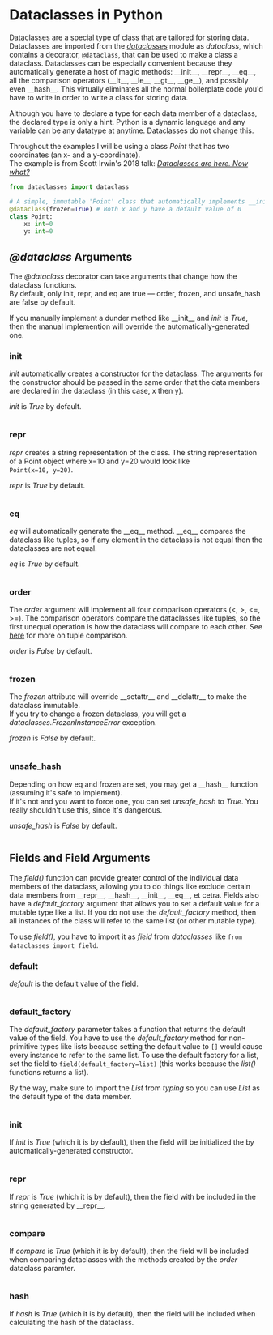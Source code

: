 # Dataclasses in Python
Dataclasses are a special type of class that are tailored for storing data. Dataclasses are imported from the [_dataclasses_](https://docs.python.org/3/library/dataclasses.html)
module as _dataclass_, which contains a decorator, `@dataclass`, that can be used to make a class a dataclass. Dataclasses can be especially convenient because they automatically 
generate a host of magic methods: \_\_init_\_\, \_\_repr_\_\, \_\_eq\_\_, all the comparison operators (\_\_lt\_\_, \_\_le\_\_, \_\_gt\_\_, \_\_ge\_\_), and possibly even
\_\_hash\_\_. This virtually eliminates all the normal boilerplate code you'd have to write in order to write a class for storing data.

Although you have to declare a type for each data member of a dataclass, the declared type is only a hint. Python is a dynamic language and any variable can be any datatype
at anytime. Dataclasses do not change this.

Throughout the examples I will be using a class _Point_ that has two coordinates (an x- and a y-coordinate). <br />
The example is from Scott Irwin's 2018 talk: [_Dataclasses are here. Now what?_](https://www.youtube.com/watch?v=zHY1oaYxxjA) <br />
```Python
from dataclasses import dataclass

# A simple, immutable 'Point' class that automatically implements __init__, __repr__ and, __eq__
@dataclass(frozen=True) # Both x and y have a default value of 0
class Point:
    x: int=0
    y: int=0
```

## _@dataclass_ Arguments
The _@dataclass_ decorator can take arguments that change how the dataclass functions. <br />
By default, only init, repr, and eq are true — order, frozen, and unsafe_hash are false by default.

If you manually implement a dunder method like \_\_init\_\_ and _init_ is _True_, then the manual implemention will override the automatically-generated one.

### init
_init_ automatically creates a constructor for the dataclass. The arguments for the constructor should be passed in the same order that the data members
are declared in the dataclass (in this case, x then y).

_init_ is _True_ by default.

```
```

### repr
_repr_ creates a string representation of the class. The string representation of a Point object where x=10 and y=20 would look like <br />
`Point(x=10, y=20)`.

_repr_ is _True_ by default.

```
```

### eq
_eq_ will automatically generate the \_\_eq\_\_ method. \_\_eq\_\_ compares the dataclass like tuples, so if any element in the dataclass is not equal
then the dataclasses are not equal.

_eq_ is _True_ by default.


```
```

### order
The _order_ argument will implement all four comparison operators (<, >, <=, >=). The comparison operators compare the dataclasses 
like tuples, so the first unequal operation is how the dataclass will compare to each other. See [here](https://howtodoinjava.com/python/misc/compare-tuples/) for more on tuple comparison.

_order_ is _False_ by default.

```
```

### frozen
The _frozen_ attribute will override \_\_setattr\_\_ and \_\_delattr\_\_ to make the dataclass immutable. <br />
If you try to change a frozen dataclass, you will get a _dataclasses.FrozenInstanceError_ exception.

_frozen_ is _False_ by default.

```
```

### unsafe_hash
Depending on how eq and frozen are set, you may get a \_\_hash\_\_ function (assuming it's safe to implement). <br /> 
If it's not and you want to force one, you can set _unsafe\_hash_ to _True_. You really shouldn't use this, since it's dangerous.

_unsafe\_hash_ is _False_ by default.

```
```

## Fields and Field Arguments
The _field()_ function can provide greater control of the individual data members of the dataclass, allowing you to do things like exclude certain data members from \_\_repr\_\_,
\_\_hash\_\_, \_\_init\_\_, \_\_eq\_\_, et cetra. Fields also have a _default\_factory_ argument that allows you to set a default value for a mutable type like a list. If you 
do not use the _default\_factory_ method, then all instances of the class will refer to the same list (or other mutable type).

To use _field()_, you have to import it as _field_ from _dataclasses_ like `from dataclasses import field`.

### default
_default_ is the default value of the field.

```
```

### default_factory
The _default\_factory_ parameter takes a function that returns the default value of the field.
You have to use the _default\_factory_ method for non-primitive types like lists because setting the default value to `[]` would cause every instance to refer
to the same list. To use the default factory for a list, set the field to `field(default_factory=list)` (this works because the _list()_ functions returns a list).

By the way, make sure to import the _List_ from _typing_ so you can use _List_ as the default type of the data member.
```
```

### init
If _init_ is _True_ (which it is by default), then the field will be initialized the by automatically-generated constructor.

```
```

### repr
If _repr_ is _True_ (which it is by default), then the field with be included in the string generated by \_\_repr\_\_.

```
```

### compare
If _compare_ is _True_ (which it is by default), then the field will be included when comparing dataclasses with the methods created by the _order_ dataclass paramter.

```
```

### hash
If _hash_ is _True_ (which it is by default), then the field will be included when calculating the hash of the dataclass.

```
```
